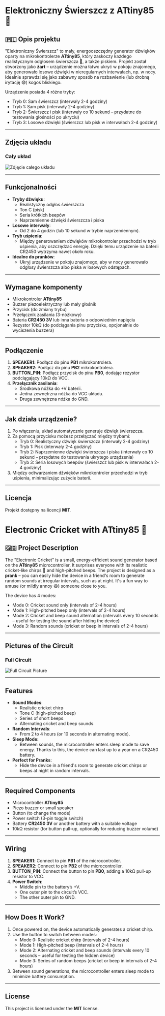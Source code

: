 # Elektroniczny Świerszcz z ATtiny85 🦗

## 🇵🇱 Opis projektu
"Elektroniczny Świerszcz" to mały, energooszczędny generator dźwięków oparty na mikrokontrolerze **ATtiny85**, który zaskoczy każdego realistycznym odgłosem świerszcza 🦗, a także piskiem. Projekt został stworzony jako **żart** – urządzenie można łatwo ukryć w pokoju znajomego, aby generowało losowe dźwięki w nieregularnych interwałach, np. w nocy. Idealnie sprawdzi się jako zabawny sposób na rozbawienie (lub drobną irytację 😄) kogoś bliskiego.

Urządzenie posiada 4 różne tryby:
- Tryb 0: Sam świerszcz (interwały 2-4 godziny)
- Tryb 1: Sam pisk (interwały 2-4 godziny)
- Tryb 2: Świerszcz i pisk (interwały co 10 sekund – przydatne do testowania głośności po ukryciu)
- Tryb 3: Losowe dźwięki (świerszcz lub pisk w interwałach 2-4 godziny)

---

## Zdjęcia układu

### Cały układ
![Zdjęcie całego układu](images/układ.png)


---

## Funkcjonalności
- **Tryby dźwięku**:
  - Realistyczny odgłos świerszcza
  - Ton C (pisk)
  - Seria krótkich beepów
  - Naprzemienne dźwięki świerszcza i piska
- **Losowe interwały**:
  - Od 2 do 4 godzin (lub 10 sekund w trybie naprzemiennym).
- **Tryb uśpienia**:
  - Między generowaniem dźwięków mikrokontroler przechodzi w tryb uśpienia, aby oszczędzać energię. Dzięki temu urządzenie na baterii CR2450 wytrzyma nawet około roku.
- **Idealne do pranków**:
  - Ukryj urządzenie w pokoju znajomego, aby w nocy generowało odgłosy świerszcza albo piska w losowych odstępach.

---

## Wymagane komponenty
- Mikrokontroler **ATtiny85**
- Buzzer piezoelektryczny lub mały głośnik
- Przycisk (do zmiany trybu)
- Przełącznik zasilania (3-nóżkowy)
- Bateria **CR2450 3V** lub inna bateria o odpowiednim napięciu
- Rezystor 10kΩ (do podciągania pinu przycisku, opcjonalnie do wyciszenia buzzera)

---

## Podłączenie
1. **SPEAKER1**: Podłącz do pinu **PB1** mikrokontrolera.
2. **SPEAKER2**: Podłącz do pinu **PB2** mikrokontrolera.
3. **BUTTON_PIN**: Podłącz przycisk do pinu **PB0**, dodając rezystor podciągający 10kΩ do VCC.
4. **Przełącznik zasilania**:
   - Środkowa nóżka do +V baterii.
   - Jedna zewnętrzna nóżka do VCC układu.
   - Druga zewnętrzna nóżka do GND.

---

## Jak działa urządzenie?
1. Po włączeniu, układ automatycznie generuje dźwięk świerszcza.
2. Za pomocą przycisku możesz przełączać między trybami:
   - Tryb 0: Realistyczny dźwięk świerszcza (interwały 2-4 godziny)
   - Tryb 1: Pisk (interwały 2-4 godziny)
   - Tryb 2: Naprzemienne dźwięki świerszcza i piska (interwały co 10 sekund – przydatne do testowania ukrytego urządzenia)
   - Tryb 3: Seria losowych beepów (świerszcz lub pisk w interwałach 2-4 godziny)
3. Między odtwarzaniem dźwięków mikrokontroler przechodzi w tryb uśpienia, minimalizując zużycie baterii.

---

## Licencja
Projekt dostępny na licencji **MIT**.


# Electronic Cricket with ATtiny85 🦗

## 🇬🇧 Project Description
The "Electronic Cricket" is a small, energy-efficient sound generator based on the **ATtiny85** microcontroller. It surprises everyone with its realistic cricket-like chirps 🦗 and high-pitched beeps. The project is designed as a **prank** – you can easily hide the device in a friend's room to generate random sounds at irregular intervals, such as at night. It's a fun way to amuse (or mildly annoy 😄) someone close to you.

The device has 4 modes:
- Mode 0: Cricket sound only (intervals of 2-4 hours)
- Mode 1: High-pitched beep only (intervals of 2-4 hours)
- Mode 2: Cricket and beep sound alternation (intervals every 10 seconds – useful for testing the sound after hiding the device)
- Mode 3: Random sounds (cricket or beep in intervals of 2-4 hours)

---

## Pictures of the Circuit

### Full Circuit
![Full Circuit Picture](images/układ.png)

---

## Features
- **Sound Modes**:
  - Realistic cricket chirp
  - Tone C (high-pitched beep)
  - Series of short beeps
  - Alternating cricket and beep sounds
- **Random Intervals**:
  - From 2 to 4 hours (or 10 seconds in alternating mode).
- **Sleep Mode**:
  - Between sounds, the microcontroller enters sleep mode to save energy. Thanks to this, the device can last up to a year on a CR2450 battery.
- **Perfect for Pranks**:
  - Hide the device in a friend's room to generate cricket chirps or beeps at night in random intervals.

---

## Required Components
- Microcontroller **ATtiny85**
- Piezo buzzer or small speaker
- Button (to change the mode)
- Power switch (3-pin toggle switch)
- Battery **CR2450 3V** or another battery with a suitable voltage
- 10kΩ resistor (for button pull-up, optionally for reducing buzzer volume)

---

## Wiring
1. **SPEAKER1**: Connect to pin **PB1** of the microcontroller.
2. **SPEAKER2**: Connect to pin **PB2** of the microcontroller.
3. **BUTTON_PIN**: Connect the button to pin **PB0**, adding a 10kΩ pull-up resistor to VCC.
4. **Power Switch**:
   - Middle pin to the battery’s +V.
   - One outer pin to the circuit’s VCC.
   - The other outer pin to GND.

---

## How Does It Work?
1. Once powered on, the device automatically generates a cricket chirp.
2. Use the button to switch between modes:
   - Mode 0: Realistic cricket chirp (intervals of 2-4 hours)
   - Mode 1: High-pitched beep (intervals of 2-4 hours)
   - Mode 2: Alternating cricket and beep sounds (intervals every 10 seconds – useful for testing the hidden device)
   - Mode 3: Series of random beeps (cricket or beep in intervals of 2-4 hours)
3. Between sound generations, the microcontroller enters sleep mode to minimize battery consumption.

---

## License
This project is licensed under the **MIT** license.
